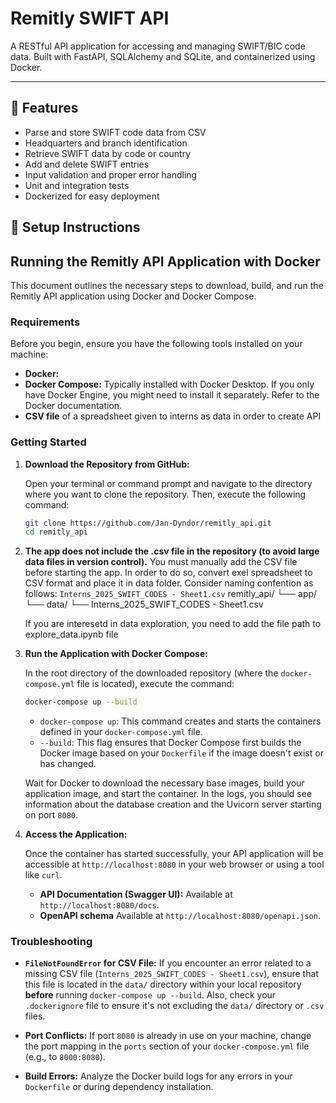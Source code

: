 # Remitly SWIFT API

A RESTful API application for accessing and managing SWIFT/BIC code data. Built with FastAPI, SQLAlchemy and SQLite, and containerized using Docker.

---

## 🔧 Features

- Parse and store SWIFT code data from CSV
- Headquarters and branch identification
- Retrieve SWIFT data by code or country
- Add and delete SWIFT entries
- Input validation and proper error handling
- Unit and integration tests
- Dockerized for easy deployment

## 🚀 Setup Instructions

## Running the Remitly API Application with Docker

This document outlines the necessary steps to download, build, and run the Remitly API application using Docker and Docker Compose.

### Requirements

Before you begin, ensure you have the following tools installed on your machine:

- **Docker:**
- **Docker Compose:** Typically installed with Docker Desktop. If you only have Docker Engine, you might need to install it separately. Refer to the Docker documentation.
- **CSV file** of a spreadsheet given to interns as data in order to create API

### Getting Started

1.  **Download the Repository from GitHub:**

    Open your terminal or command prompt and navigate to the directory where you want to clone the repository. Then, execute the following command:

    ```bash
    git clone https://github.com/Jan-Dyndor/remitly_api.git
    cd remitly_api
    ```

2.  **The app does not include the .csv file in the repository (to avoid large data files in version control).**
    You must manually add the CSV file before starting the app.
    In order to do so, convert exel spreadsheet to CSV format and place it in data folder. Consider naming confention as follows: `Interns_2025_SWIFT_CODES - Sheet1.csv`
    remitly_api/
    └── app/
    └── data/
    └── Interns_2025_SWIFT_CODES - Sheet1.csv

    If you are interesetd in data exploration, you need to add the file path to explore_data.ipynb file

3.  **Run the Application with Docker Compose:**

    In the root directory of the downloaded repository (where the `docker-compose.yml` file is located), execute the command:

    ```bash
    docker-compose up --build
    ```

    - `docker-compose up`: This command creates and starts the containers defined in your `docker-compose.yml` file.
    - `--build`: This flag ensures that Docker Compose first builds the Docker image based on your `Dockerfile` if the image doesn't exist or has changed.

    Wait for Docker to download the necessary base images, build your application image, and start the container. In the logs, you should see information about the database creation and the Uvicorn server starting on port `8080`.

4.  **Access the Application:**

    Once the container has started successfully, your API application will be accessible at `http://localhost:8080` in your web browser or using a tool like `curl`.

    - **API Documentation (Swagger UI):** Available at `http://localhost:8080/docs`.
    - **OpenAPI schema** Available at `http://localhost:8080/openapi.json`.

### Troubleshooting

- **`FileNotFoundError` for CSV File:** If you encounter an error related to a missing CSV file (`Interns_2025_SWIFT_CODES - Sheet1.csv`), ensure that this file is located in the `data/` directory within your local repository **before** running `docker-compose up --build`. Also, check your `.dockerignore` file to ensure it's not excluding the `data/` directory or `.csv` files.

- **Port Conflicts:** If port `8080` is already in use on your machine, change the port mapping in the `ports` section of your `docker-compose.yml` file (e.g., to `8000:8080`).

- **Build Errors:** Analyze the Docker build logs for any errors in your `Dockerfile` or during dependency installation.
